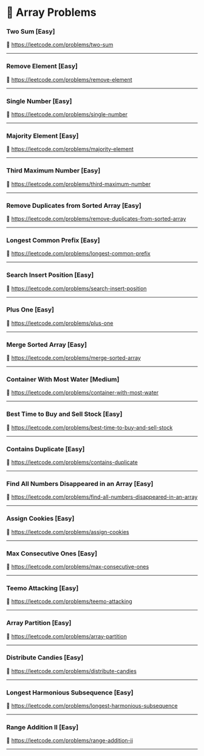 # 🔗 Array Problems

### Two Sum [Easy]

🔗 https://leetcode.com/problems/two-sum

---

### Remove Element [Easy]

🔗 https://leetcode.com/problems/remove-element

---

### Single Number [Easy]

🔗 https://leetcode.com/problems/single-number

---

### Majority Element [Easy]

🔗 https://leetcode.com/problems/majority-element

---

### Third Maximum Number [Easy]

🔗 https://leetcode.com/problems/third-maximum-number

---

### Remove Duplicates from Sorted Array [Easy]

🔗 https://leetcode.com/problems/remove-duplicates-from-sorted-array

---

### Longest Common Prefix [Easy]

🔗 https://leetcode.com/problems/longest-common-prefix

---

### Search Insert Position [Easy]

🔗 https://leetcode.com/problems/search-insert-position

---

### Plus One [Easy]

🔗 https://leetcode.com/problems/plus-one

---

### Merge Sorted Array [Easy]

🔗 https://leetcode.com/problems/merge-sorted-array

---

### Container With Most Water [Medium]

🔗 https://leetcode.com/problems/container-with-most-water

---

### Best Time to Buy and Sell Stock [Easy]

🔗 https://leetcode.com/problems/best-time-to-buy-and-sell-stock

---

### Contains Duplicate [Easy]

🔗 https://leetcode.com/problems/contains-duplicate

---

### Find All Numbers Disappeared in an Array [Easy]

🔗 https://leetcode.com/problems/find-all-numbers-disappeared-in-an-array

---

### Assign Cookies [Easy]

🔗 https://leetcode.com/problems/assign-cookies

---

### Max Consecutive Ones [Easy]

🔗 https://leetcode.com/problems/max-consecutive-ones

---

### Teemo Attacking [Easy]

🔗 https://leetcode.com/problems/teemo-attacking

---

### Array Partition [Easy]

🔗 https://leetcode.com/problems/array-partition

---

### Distribute Candies [Easy]

🔗 https://leetcode.com/problems/distribute-candies

---

### Longest Harmonious Subsequence [Easy]

🔗 https://leetcode.com/problems/longest-harmonious-subsequence

---

### Range Addition II [Easy]

🔗 https://leetcode.com/problems/range-addition-ii

---
